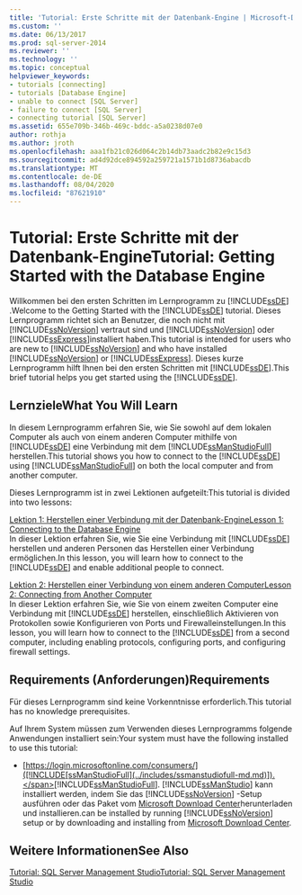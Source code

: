 ```yaml
---
title: 'Tutorial: Erste Schritte mit der Datenbank-Engine | Microsoft-Dokumentation'
ms.custom: ''
ms.date: 06/13/2017
ms.prod: sql-server-2014
ms.reviewer: ''
ms.technology: ''
ms.topic: conceptual
helpviewer_keywords:
- tutorials [connecting]
- tutorials [Database Engine]
- unable to connect [SQL Server]
- failure to connect [SQL Server]
- connecting tutorial [SQL Server]
ms.assetid: 655e709b-346b-469c-bddc-a5a0238d07e0
author: rothja
ms.author: jroth
ms.openlocfilehash: aaa1fb21c026d064c2b14db73aadc2b82e9c15d3
ms.sourcegitcommit: ad4d92dce894592a259721a1571b1d8736abacdb
ms.translationtype: MT
ms.contentlocale: de-DE
ms.lasthandoff: 08/04/2020
ms.locfileid: "87621910"
---
```

# <a name="tutorial-getting-started-with-the-database-engine"></a><span data-ttu-id="bf6c4-102">Tutorial: Erste Schritte mit der Datenbank-Engine</span><span class="sxs-lookup"><span data-stu-id="bf6c4-102">Tutorial: Getting Started with the Database Engine</span></span>
  <span data-ttu-id="bf6c4-103">Willkommen bei den ersten Schritten im Lernprogramm zu [!INCLUDE[ssDE](../includes/ssde-md.md)] .</span><span class="sxs-lookup"><span data-stu-id="bf6c4-103">Welcome to the Getting Started with the [!INCLUDE[ssDE](../includes/ssde-md.md)] tutorial.</span></span> <span data-ttu-id="bf6c4-104">Dieses Lernprogramm richtet sich an Benutzer, die noch nicht mit [!INCLUDE[ssNoVersion](../includes/ssnoversion-md.md)] vertraut sind und [!INCLUDE[ssNoVersion](../includes/ssnoversion-md.md)] oder [!INCLUDE[ssExpress](../includes/ssexpress-md.md)]installiert haben.</span><span class="sxs-lookup"><span data-stu-id="bf6c4-104">This tutorial is intended for users who are new to [!INCLUDE[ssNoVersion](../includes/ssnoversion-md.md)] and who have installed [!INCLUDE[ssNoVersion](../includes/ssnoversion-md.md)] or [!INCLUDE[ssExpress](../includes/ssexpress-md.md)].</span></span> <span data-ttu-id="bf6c4-105">Dieses kurze Lernprogramm hilft Ihnen bei den ersten Schritten mit [!INCLUDE[ssDE](../includes/ssde-md.md)].</span><span class="sxs-lookup"><span data-stu-id="bf6c4-105">This brief tutorial helps you get started using the [!INCLUDE[ssDE](../includes/ssde-md.md)].</span></span>  
  
## <a name="what-you-will-learn"></a><span data-ttu-id="bf6c4-106">Lernziele</span><span class="sxs-lookup"><span data-stu-id="bf6c4-106">What You Will Learn</span></span>  
 <span data-ttu-id="bf6c4-107">In diesem Lernprogramm erfahren Sie, wie Sie sowohl auf dem lokalen Computer als auch von einem anderen Computer mithilfe von [!INCLUDE[ssDE](../includes/ssde-md.md)] eine Verbindung mit dem [!INCLUDE[ssManStudioFull](../includes/ssmanstudiofull-md.md)] herstellen.</span><span class="sxs-lookup"><span data-stu-id="bf6c4-107">This tutorial shows you how to connect to the [!INCLUDE[ssDE](../includes/ssde-md.md)] using [!INCLUDE[ssManStudioFull](../includes/ssmanstudiofull-md.md)] on both the local computer and from another computer.</span></span>  
  
 <span data-ttu-id="bf6c4-108">Dieses Lernprogramm ist in zwei Lektionen aufgeteilt:</span><span class="sxs-lookup"><span data-stu-id="bf6c4-108">This tutorial is divided into two lessons:</span></span>  
  
 [<span data-ttu-id="bf6c4-109">Lektion 1: Herstellen einer Verbindung mit der Datenbank-Engine</span><span class="sxs-lookup"><span data-stu-id="bf6c4-109">Lesson 1: Connecting to the Database Engine</span></span>](lesson-1-connecting-to-the-database-engine.md)  
 <span data-ttu-id="bf6c4-110">In dieser Lektion erfahren Sie, wie Sie eine Verbindung mit [!INCLUDE[ssDE](../includes/ssde-md.md)] herstellen und anderen Personen das Herstellen einer Verbindung ermöglichen.</span><span class="sxs-lookup"><span data-stu-id="bf6c4-110">In this lesson, you will learn how to connect to the [!INCLUDE[ssDE](../includes/ssde-md.md)] and enable additional people to connect.</span></span>  
  
 [<span data-ttu-id="bf6c4-111">Lektion 2: Herstellen einer Verbindung von einem anderen Computer</span><span class="sxs-lookup"><span data-stu-id="bf6c4-111">Lesson 2: Connecting from Another Computer</span></span>](lesson-2-connecting-from-another-computer.md)  
 <span data-ttu-id="bf6c4-112">In dieser Lektion erfahren Sie, wie Sie von einem zweiten Computer eine Verbindung mit [!INCLUDE[ssDE](../includes/ssde-md.md)] herstellen, einschließlich Aktivieren von Protokollen sowie Konfigurieren von Ports und Firewalleinstellungen.</span><span class="sxs-lookup"><span data-stu-id="bf6c4-112">In this lesson, you will learn how to connect to the [!INCLUDE[ssDE](../includes/ssde-md.md)] from a second computer, including enabling protocols, configuring ports, and configuring firewall settings.</span></span>  
  
## <a name="requirements"></a><span data-ttu-id="bf6c4-113">Requirements (Anforderungen)</span><span class="sxs-lookup"><span data-stu-id="bf6c4-113">Requirements</span></span>  
 <span data-ttu-id="bf6c4-114">Für dieses Lernprogramm sind keine Vorkenntnisse erforderlich.</span><span class="sxs-lookup"><span data-stu-id="bf6c4-114">This tutorial has no knowledge prerequisites.</span></span>  
  
 <span data-ttu-id="bf6c4-115">Auf Ihrem System müssen zum Verwenden dieses Lernprogramms folgende Anwendungen installiert sein:</span><span class="sxs-lookup"><span data-stu-id="bf6c4-115">Your system must have the following installed to use this tutorial:</span></span>  
  
-   <span data-ttu-id="bf6c4-116">[https://login.microsoftonline.com/consumers/]([!INCLUDE[ssManStudioFull](../includes/ssmanstudiofull-md.md)]).</span><span class="sxs-lookup"><span data-stu-id="bf6c4-116">[!INCLUDE[ssManStudioFull](../includes/ssmanstudiofull-md.md)].</span></span> [!INCLUDE[ssManStudio](../includes/ssmanstudio-md.md)] <span data-ttu-id="bf6c4-117">kann installiert werden, indem Sie das [!INCLUDE[ssNoVersion](../includes/ssnoversion-md.md)] -Setup ausführen oder das Paket vom [Microsoft Download Center](https://go.microsoft.com/fwlink/?LinkId=144346)herunterladen und installieren.</span><span class="sxs-lookup"><span data-stu-id="bf6c4-117">can be installed by running [!INCLUDE[ssNoVersion](../includes/ssnoversion-md.md)] setup or by downloading and installing from [Microsoft Download Center](https://go.microsoft.com/fwlink/?LinkId=144346).</span></span>  
  
## <a name="see-also"></a><span data-ttu-id="bf6c4-118">Weitere Informationen</span><span class="sxs-lookup"><span data-stu-id="bf6c4-118">See Also</span></span>  
 [<span data-ttu-id="bf6c4-119">Tutorial: SQL Server Management Studio</span><span class="sxs-lookup"><span data-stu-id="bf6c4-119">Tutorial: SQL Server Management Studio</span></span>](../ssms/tutorials/tutorial-sql-server-management-studio.md)  
  
  
